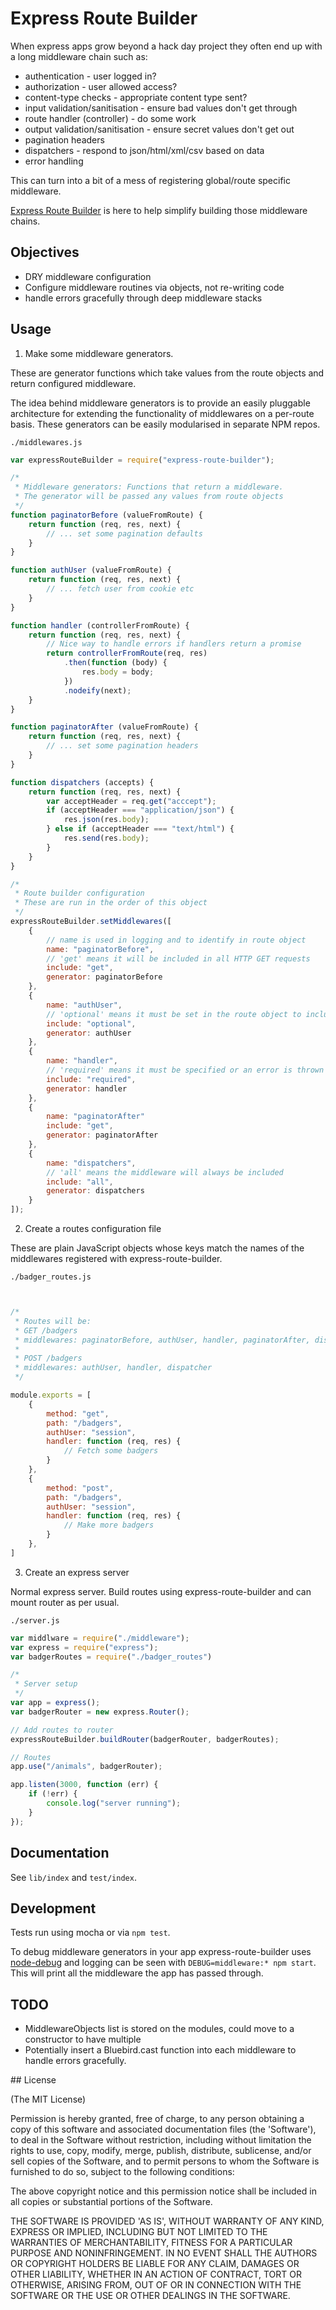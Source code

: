 # Express Route Builder

When express apps grow beyond a hack day project they often end up with a long middleware chain such as:

* authentication - user logged in?
* authorization - user allowed access?
* content-type checks - appropriate content type sent?
* input validation/sanitisation - ensure bad values don't get through
* route handler (controller) - do some work
* output validation/sanitisation - ensure secret values don't get out
* pagination headers
* dispatchers - respond to json/html/xml/csv based on data
* error handling

This can turn into a bit of a mess of registering global/route specific middleware.

[Express Route Builder](https://github.com/oliverbrooks/express-route-builder) is here to help simplify building those middleware chains. 

## Objectives

* DRY middleware configuration
* Configure middleware routines via objects, not re-writing code
* handle errors gracefully through deep middleware stacks

## Usage

1. Make some middleware generators.

These are generator functions which take values from the route objects and return configured middleware.

The idea behind middleware generators is to provide an easily pluggable architecture for extending the functionality of middlewares on a per-route basis.  These generators can be easily modularised in separate NPM repos.

`./middlewares.js`

```js
var expressRouteBuilder = require("express-route-builder");

/*
 * Middleware generators: Functions that return a middleware.
 * The generator will be passed any values from route objects
 */
function paginatorBefore (valueFromRoute) {
    return function (req, res, next) {
        // ... set some pagination defaults
    }
}

function authUser (valueFromRoute) {
    return function (req, res, next) {
        // ... fetch user from cookie etc
    }
}

function handler (controllerFromRoute) {
    return function (req, res, next) {
        // Nice way to handle errors if handlers return a promise
        return controllerFromRoute(req, res)
            .then(function (body) {
                res.body = body;
            })
            .nodeify(next);
    }
}

function paginatorAfter (valueFromRoute) {
    return function (req, res, next) {
        // ... set some pagination headers
    }
}

function dispatchers (accepts) {
    return function (req, res, next) {
        var acceptHeader = req.get("acccept");
        if (acceptHeader === "application/json") {
            res.json(res.body);
        } else if (acceptHeader === "text/html") {
            res.send(res.body);
        }
    }
}

/*
 * Route builder configuration
 * These are run in the order of this object
 */
expressRouteBuilder.setMiddlewares([
    {
        // name is used in logging and to identify in route object
        name: "paginatorBefore",
        // 'get' means it will be included in all HTTP GET requests
        include: "get",
        generator: paginatorBefore
    },
    {
        name: "authUser",
        // 'optional' means it must be set in the route object to include
        include: "optional",
        generator: authUser
    },
    {
        name: "handler",
        // 'required' means it must be specified or an error is thrown
        include: "required",
        generator: handler
    },
    {
        name: "paginatorAfter"
        include: "get",
        generator: paginatorAfter
    },
    {
        name: "dispatchers",
        // 'all' means the middleware will always be included
        include: "all",
        generator: dispatchers
    }
]);

```

2. Create a routes configuration file

These are plain JavaScript objects whose keys match the names of the middlewares registered with express-route-builder.


`./badger_routes.js`

```js


/*
 * Routes will be:
 * GET /badgers
 * middlewares: paginatorBefore, authUser, handler, paginatorAfter, dispatcher
 *
 * POST /badgers
 * middlewares: authUser, handler, dispatcher
 */

module.exports = [
    {
        method: "get",
        path: "/badgers",
        authUser: "session",
        handler: function (req, res) {
            // Fetch some badgers
        }
    },
    {
        method: "post",
        path: "/badgers",
        authUser: "session",
        handler: function (req, res) {
            // Make more badgers
        }
    },
]

```

3. Create an express server

Normal express server. Build routes using express-route-builder and can mount router as per usual.

`./server.js`

```js
var middlware = require("./middleware");
var express = require("express");
var badgerRoutes = require("./badger_routes")

/*
 * Server setup
 */
var app = express();
var badgerRouter = new express.Router();

// Add routes to router
expressRouteBuilder.buildRouter(badgerRouter, badgerRoutes);

// Routes
app.use("/animals", badgerRouter);

app.listen(3000, function (err) {
    if (!err) {
        console.log("server running");
    }
});
```


## Documentation

See `lib/index` and `test/index`.

## Development

Tests run using mocha or via `npm test`.

To debug middleware generators in your app express-route-builder uses [node-debug](https://github.com/visionmedia/debug) and logging can be seen with `DEBUG=middleware:* npm start`. This will print all the middleware the app has passed through.

## TODO

* MiddlewareObjects list is stored on the modules, could move to a constructor to have multiple
* Potentially insert a Bluebird.cast function into each middleware to handle errors gracefully.

## License

(The MIT License)

Permission is hereby granted, free of charge, to any person obtaining a copy of this software and associated documentation files (the 'Software'), to deal in the Software without restriction, including without limitation the rights to use, copy, modify, merge, publish, distribute, sublicense, and/or sell copies of the Software, and to permit persons to whom the Software is furnished to do so, subject to the following conditions:

The above copyright notice and this permission notice shall be included in all copies or substantial portions of the Software.

THE SOFTWARE IS PROVIDED 'AS IS', WITHOUT WARRANTY OF ANY KIND, EXPRESS OR IMPLIED, INCLUDING BUT NOT LIMITED TO THE WARRANTIES OF MERCHANTABILITY, FITNESS FOR A PARTICULAR PURPOSE AND NONINFRINGEMENT. IN NO EVENT SHALL THE AUTHORS OR COPYRIGHT HOLDERS BE LIABLE FOR ANY CLAIM, DAMAGES OR OTHER LIABILITY, WHETHER IN AN ACTION OF CONTRACT, TORT OR OTHERWISE, ARISING FROM, OUT OF OR IN CONNECTION WITH THE SOFTWARE OR THE USE OR OTHER DEALINGS IN THE SOFTWARE.
